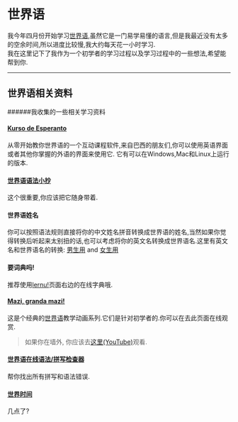 ﻿世界语  
=============  

我今年四月份开始学习[世界语],虽然它是一门易学易懂的语言,但是我最近没有太多的空余时间,所以进度比较慢,我大约每天花一小时学习.  
我在这里记下了我作为一个初学者的学习过程以及学习过程中的一些想法,希望能帮到你.

----------------------  
## 世界语相关资料
######我收集的一些相关学习资料

#### [Kurso de Esperanto]  
从零开始教你世界语的一个互动课程软件,来自巴西的朋友们,你可以使用英语界面或者其他你掌握的外语的界面来使用它. 它有可以在Windows,Mac和Linux上运行的版本.


#### [世界语语法小抄](Esperanto-GrammaCheatSheet.zh)
这个很重要,你应该把它随身带着.  

#### 世界语姓名
你可以按照语法规则直接将你的中文姓名拼音转换成世界语的姓名,当然如果你觉得转换后听起来太别扭的话,也可以考虑将你的英文名转换成世界语名.这里有英文名和世界语名的转换: [男生用](http://www.names-meanings.net/names/male-esperanto) and [女生用](http://www.names-meanings.net/names/female-esperanto)  

#### 要词典吗!
推荐使用[lernu!]页面右边的在线字典哦.  

#### [Mazi, granda mazi!](Esperanto-Mazi.zh)
这是个经典的[世界语]教学动画系列.它们是针对初学者的.你可以在去此页面在线观赏.  
> 如果你在墙外, 你应该去[这里(YouTube)](http://www.youtube.com/watch?v=mWbyXVSiCxw)观看.  

#### [世界语在线语法/拼写检查器](http://beta.visl.sdu.dk/lingvohelpilo/)
帮你找出所有拼写和语法错误.   

#### [世界时间](http://esperantofre.com/mondhoro.htm)
几点了?

[lernu!]:http://zh-cn.lernu.net/
[Kurso de Esperanto]:http://www.kurso.com.br/  
[世界语]:http://en.wikipedia.org/wiki/Esperanto